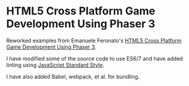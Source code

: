 HTML5 Cross Platform Game Development Using Phaser 3
====================================================

Reworked examples from Emanuele Feronato's [HTML5 Cross Platform Game
Development Using Phaser
3](http://phaser.io/shop/books/phaser3-cross-platform-games).

I have modified some of the source code to use ES6/7 and have added linting
using [JavaScript Standard Style](https://standardjs.com/).

I have also added Babel, webpack, et al. for bundling.
